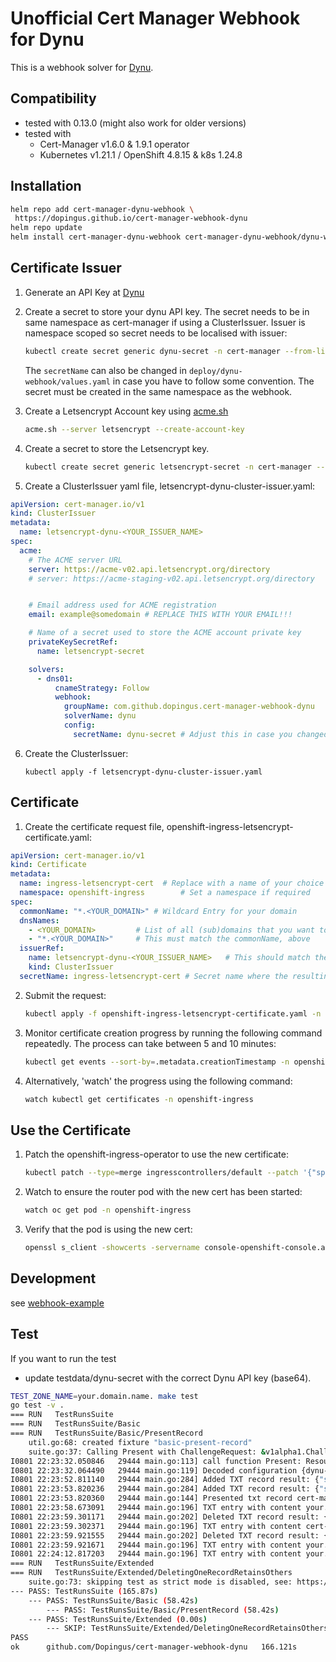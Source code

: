 # Unofficial Cert Manager Webhook for Dynu

This is a webhook solver for [Dynu](https://www.dynu.com/).

## Compatibility

* tested with 0.13.0 (might also work for older versions)
* tested with
  - Cert-Manager v1.6.0 & 1.9.1 operator
  - Kubernetes v1.21.1 / OpenShift 4.8.15 & k8s 1.24.8

## Installation

```bash
helm repo add cert-manager-dynu-webhook \
 https://dopingus.github.io/cert-manager-webhook-dynu
helm repo update
helm install cert-manager-dynu-webhook cert-manager-dynu-webhook/dynu-webhook
```

## Certificate Issuer

1. Generate an API Key at [Dynu](https://www.dynu.com/en-US/ControlPanel/APICredentials)

2. Create a secret to store your dynu API key.  The secret needs to be in same namespace as cert-manager if using a ClusterIssuer. Issuer is namespace scoped so secret needs to be localised with issuer:

    ```bash
    kubectl create secret generic dynu-secret -n cert-manager --from-literal=api-key='<DYNU_API_KEY>'
    ```

    The `secretName` can also be changed in `deploy/dynu-webhook/values.yaml` in case you have to follow some convention. 
    The secret must be created in the same namespace as the webhook.

3. Create a Letsencrypt Account key using [acme.sh](https://github.com/acmesh-official/acme.sh)

     ```bash
     acme.sh --server letsencrypt --create-account-key
     ```
4. Create a secret to store the Letsencrypt key.

     ```bash
     kubectl create secret generic letsencrypt-secret -n cert-manager --from-file=api-key=~/.acme.sh/ca/acme-v02.api.letsencrypt.org/directory/account.key
     ```
     
5. Create a ClusterIssuer yaml file, letsencrypt-dynu-cluster-issuer.yaml:

```yaml
apiVersion: cert-manager.io/v1
kind: ClusterIssuer
metadata:
  name: letsencrypt-dynu-<YOUR_ISSUER_NAME>
spec:
  acme:
    # The ACME server URL
    server: https://acme-v02.api.letsencrypt.org/directory              # Use this for prod
    # server: https://acme-staging-v02.api.letsencrypt.org/directory    # Use this for staging/testing


    # Email address used for ACME registration
    email: example@somedomain # REPLACE THIS WITH YOUR EMAIL!!!

    # Name of a secret used to store the ACME account private key
    privateKeySecretRef:
      name: letsencrypt-secret

    solvers:
      - dns01:
          cnameStrategy: Follow
          webhook:
            groupName: com.github.dopingus.cert-manager-webhook-dynu
            solverName: dynu
            config:
              secretName: dynu-secret # Adjust this in case you changed the secretName
```
6. Create the ClusterIssuer:

    ```
    kubectl apply -f letsencrypt-dynu-cluster-issuer.yaml

## Certificate

1. Create the certificate request file, openshift-ingress-letsencrypt-certificate.yaml:

```yaml
apiVersion: cert-manager.io/v1
kind: Certificate
metadata:
  name: ingress-letsencrypt-cert  # Replace with a name of your choice
  namespace: openshift-ingress        # Set a namespace if required
spec:
  commonName: "*.<YOUR_DOMAIN>" # Wildcard Entry for your domain
  dnsNames:
    - <YOUR_DOMAIN>         # List of all (sub)domains that you want to include in the cert
    - "*.<YOUR_DOMAIN>"     # This must match the commonName, above
  issuerRef:
    name: letsencrypt-dynu-<YOUR_ISSUER_NAME>   # This should match the issuer you defined earlier
    kind: ClusterIssuer
  secretName: ingress-letsencrypt-cert # Secret name where the resulting certificate is saved in
```

2. Submit the request:

    ```bash
    kubectl apply -f openshift-ingress-letsencrypt-certificate.yaml -n openshift-ingress
    ```

3. Monitor certificate creation progress by running the following command repeatedly.  The process can take between 5 and 10 minutes:

    ```bash
    kubectl get events --sort-by=.metadata.creationTimestamp -n openshift-ingress
    ```
4. Alternatively, 'watch' the progress using the following command:

   ```bash
   watch kubectl get certificates -n openshift-ingress
   ```
## Use the Certificate

1. Patch the openshift-ingress-operator to use the new certificate:

    ```bash
    kubectl patch --type=merge ingresscontrollers/default --patch '{"spec":{"defaultCertificate":{"name":"router-certs-letsencrypt"}}}' -n openshift-ingress
    ```
2. Watch to ensure the router pod with the new cert has been started:

    ```bash
    watch oc get pod -n openshift-ingress
    ```

3. Verify that the pod is using the new cert:

    ```bash
    openssl s_client -showcerts -servername console-openshift-console.apps.<cluster name>.<domain name> -connect console-openshift-console.apps.ocp49-022100.alchan.nasatam.support:443
    ```
    
## Development

see [webhook-example](https://github.com/cert-manager/webhook-example)

## Test

If you want to run the test
- update testdata/dynu-secret with the correct Dynu API key (base64).

```bash
TEST_ZONE_NAME=your.domain.name. make test
go test -v .
=== RUN   TestRunsSuite
=== RUN   TestRunsSuite/Basic
=== RUN   TestRunsSuite/Basic/PresentRecord
    util.go:68: created fixture "basic-present-record"
    suite.go:37: Calling Present with ChallengeRequest: &v1alpha1.ChallengeRequest{UID:"", Action:"", Type:"", DNSName:"example.com", Key:"123d==", ResourceNamespace:"basic-present-record", ResolvedFQDN:"cert-manager-dns01-tests.your.domain.name.", ResolvedZone:"your.domain.name.", AllowAmbientCredentials:false, Config:(*v1.JSON)(0x40004e3398)}
I0801 22:23:32.050846   29444 main.go:113] call function Present: ResourceNamespace=basic-present-record, ResolvedZone=your.domain.name., ResolvedFQDN=cert-manager-dns01-tests.your.domain.name. DNSName=example.com
I0801 22:23:32.064490   29444 main.go:119] Decoded configuration {dynu-secret}
I0801 22:23:52.811140   29444 main.go:284] Added TXT record result: {"statusCode":200,"id":8718493,"domainId":9754501,"domainName":"your.domain.name","nodeName":"cert-manager-dns01-tests","hostname":"cert-manager-dns01-tests.your.domain.name","recordType":"TXT","ttl":60,"state":true,"content":"cert-manager-dns01-tests.your.domain.name. 60 IN TXT \"123d==\"","updatedOn":"2022-08-02T05:23:52.443","textData":"123d=="}
I0801 22:23:53.820236   29444 main.go:284] Added TXT record result: {"statusCode":200,"id":8718494,"domainId":9754501,"domainName":"your.domain.name","nodeName":"","hostname":"your.domain.name","recordType":"TXT","ttl":60,"state":true,"content":"your.domain.name. 60 IN TXT \"123d==\"","updatedOn":"2022-08-02T05:23:53.573","textData":"123d=="}
I0801 22:23:53.820360   29444 main.go:144] Presented txt record cert-manager-dns01-tests.your.domain.name.
I0801 22:23:58.673091   29444 main.go:196] TXT entry with content your.domain.name. 60 IN TXT "123d==" (key value 123d==)
I0801 22:23:59.301171   29444 main.go:202] Deleted TXT record result: {"statusCode":200}
I0801 22:23:59.302371   29444 main.go:196] TXT entry with content cert-manager-dns01-tests.your.domain.name. 60 IN TXT "123d==" (key value 123d==)
I0801 22:23:59.921555   29444 main.go:202] Deleted TXT record result: {"statusCode":200}
I0801 22:23:59.921671   29444 main.go:196] TXT entry with content your.domain.name. 120 IN SOA ns1.dynu.com. administrator.dynu.com. 0 3600 900 604800 300 (key value 123d==)
I0801 22:24:12.817203   29444 main.go:196] TXT entry with content your.domain.name. 120 IN SOA ns1.dynu.com. administrator.dynu.com. 0 3600 900 604800 300 (key value 123d==)
=== RUN   TestRunsSuite/Extended
=== RUN   TestRunsSuite/Extended/DeletingOneRecordRetainsOthers
    suite.go:73: skipping test as strict mode is disabled, see: https://github.com/cert-manager/cert-manager/pull/1354
--- PASS: TestRunsSuite (165.87s)
    --- PASS: TestRunsSuite/Basic (58.42s)
        --- PASS: TestRunsSuite/Basic/PresentRecord (58.42s)
    --- PASS: TestRunsSuite/Extended (0.00s)
        --- SKIP: TestRunsSuite/Extended/DeletingOneRecordRetainsOthers (0.00s)
PASS
ok      github.com/Dopingus/cert-manager-webhook-dynu   166.121s
```
